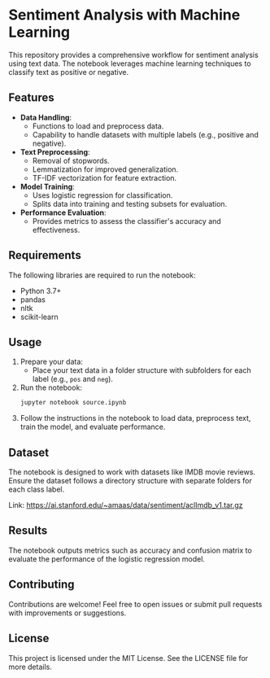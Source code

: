 # Sentiment Analysis with Machine Learning

This repository provides a comprehensive workflow for sentiment analysis using text data. The notebook leverages machine learning techniques to classify text as positive or negative.

## Features

- **Data Handling**:
  - Functions to load and preprocess data.
  - Capability to handle datasets with multiple labels (e.g., positive and negative).
- **Text Preprocessing**:
  - Removal of stopwords.
  - Lemmatization for improved generalization.
  - TF-IDF vectorization for feature extraction.
- **Model Training**:
  - Uses logistic regression for classification.
  - Splits data into training and testing subsets for evaluation.
- **Performance Evaluation**:
  - Provides metrics to assess the classifier's accuracy and effectiveness.

## Requirements

The following libraries are required to run the notebook:

- Python 3.7+
- pandas
- nltk
- scikit-learn

## Usage

1. Prepare your data:
   - Place your text data in a folder structure with subfolders for each label (e.g., `pos` and `neg`).
2. Run the notebook:
   ```bash
   jupyter notebook source.ipynb
   ```
3. Follow the instructions in the notebook to load data, preprocess text, train the model, and evaluate performance.

## Dataset

The notebook is designed to work with datasets like IMDB movie reviews. Ensure the dataset follows a directory structure with separate folders for each class label.

Link: https://ai.stanford.edu/~amaas/data/sentiment/aclImdb_v1.tar.gz

## Results

The notebook outputs metrics such as accuracy and confusion matrix to evaluate the performance of the logistic regression model.

## Contributing

Contributions are welcome! Feel free to open issues or submit pull requests with improvements or suggestions.

## License

This project is licensed under the MIT License. See the LICENSE file for more details.


